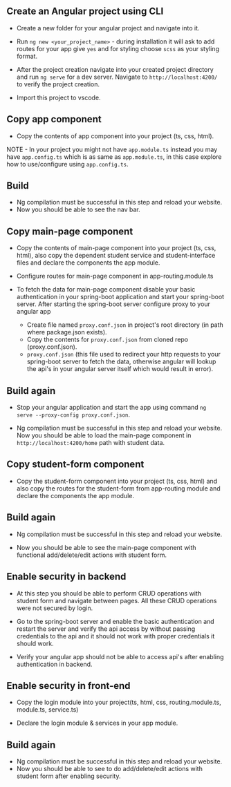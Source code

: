 ## Create an Angular project using CLI

- Create a new folder for your angular project and navigate into it.

- Run `ng new <your_project_name>` - during installation it will ask to add routes for your app give `yes` and for styling choose `scss` as your styling format.

- After the project creation navigate into your created project directory and run `ng serve` for a dev server. Navigate to `http://localhost:4200/` to verify the project creation.

- Import this project to vscode.

## Copy app component

- Copy the contents of app component into your project (ts, css, html).

NOTE - In your project you might not have `app.module.ts` instead you may have `app.config.ts` which is as same as `app.module.ts`, in this case explore how to use/configure using `app.config.ts`.

## Build

- Ng compilation must be successful in this step and reload your website.
- Now you should be able to see the nav bar.

## Copy main-page component

- Copy the contents of main-page component into your project (ts, css, html), also copy the dependent student service and student-interface files and declare the components the app module.

- Configure routes for main-page component in app-routing.module.ts

- To fetch the data for main-page component disable your basic authentication in your spring-boot application and start your spring-boot server. After starting the spring-boot server configure proxy to your angular app
    - Create file named `proxy.conf.json` in project's root directory (in path where package.json exists).
    - Copy the contents for `proxy.conf.json` from cloned repo (proxy.conf.json).
    - `proxy.conf.json` (this file used to redirect your http requests to your spring-boot server to fetch the data, otherwise angular will lookup the api's in your angular server itself which would result in error).

## Build again

- Stop your angular application and start the app using command `ng serve --proxy-config proxy.conf.json`.

- Ng compilation must be successful in this step and reload your website.
Now you should be able to load the main-page component in `http://localhost:4200/home` path with student data.

## Copy student-form component

- Copy the student-form component into your project (ts, css, html) and also copy the routes for the student-form from app-routing module and declare the components the app module.

## Build again

- Ng compilation must be successful in this step and reload your website.

- Now you should be able to see the main-page component with functional add/delete/edit actions with student form.

## Enable security in backend

- At this step you should be able to perform CRUD operations with student form and navigate between pages. All these CRUD operations were not secured by login.

- Go to the spring-boot server and enable the basic authentication and restart the server and  verify the api access by without passing credentials to the api and it should not work with proper credentials it should work.

- Verify your angular app should not be able to access api's after enabling authentication in backend.

## Enable security in front-end

- Copy the login module into your project(ts, html, css, routing.module.ts, module.ts, service.ts)

- Declare the login module & services in your app module.

## Build again

- Ng compilation must be successful in this step and reload your website.
- Now you should be able to see to do add/delete/edit actions with student form after enabling security.


